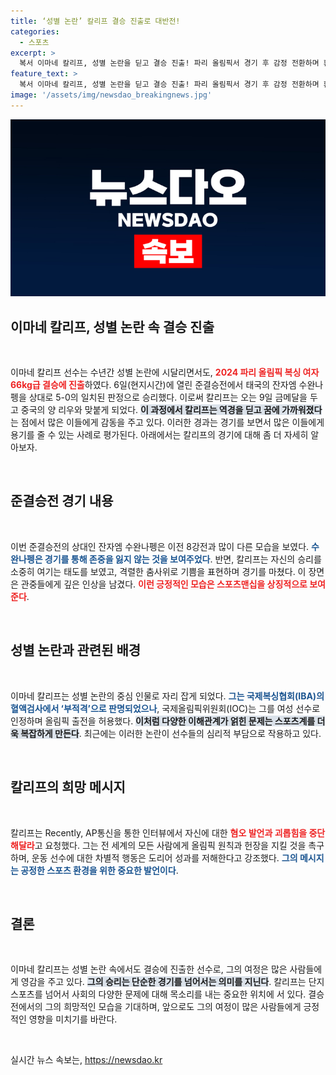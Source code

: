 ```yaml
---
title: ‘성별 논란’ 칼리프 결승 진출로 대반전!
categories:
  - 스포츠
excerpt: >
  복서 이마네 칼리프, 성별 논란을 딛고 결승 진출! 파리 올림픽서 경기 후 감정 전환하며 환상적인 춤으로 기쁨 표현. 국제사회의 지지와 함께 앞으로의 행보에 주목하자!
feature_text: >
  복서 이마네 칼리프, 성별 논란을 딛고 결승 진출! 파리 올림픽서 경기 후 감정 전환하며 환상적인 춤으로 기쁨 표현. 국제사회의 지지와 함께 앞으로의 행보에 주목하자!
image: '/assets/img/newsdao_breakingnews.jpg'
---
```


<p><img src="/assets/img/newsdao_breakingnews.jpg" alt="implanttips 속보" /></p>

<h2 data-ke-size="size26">이마네 칼리프, 성별 논란 속 결승 진출</h2>

<p data-ke-size="size16">&nbsp;</p>

<p>이마네 칼리프 선수는 수년간 성별 논란에 시달리면서도, <b><span style="color: #ee2323;">2024 파리 올림픽 복싱 여자 66kg급 결승에 진출</span></b>하였다. 6일(현지시간)에 열린 준결승전에서 태국의 잔자엠 수완나펭을 상대로 5-0의 일치된 판정으로 승리했다. 이로써 칼리프는 오는 9일 금메달을 두고 중국의 양 리우와 맞붙게 되었다. <b><span style="background-color: #21538527;">이 과정에서 칼리프는 역경을 딛고 꿈에 가까워졌다</span></b>는 점에서 많은 이들에게 감동을 주고 있다. 이러한 경과는 경기를 보면서 많은 이들에게 용기를 줄 수 있는 사례로 평가된다. 아래에서는 칼리프의 경기에 대해 좀 더 자세히 알아보자.</p>

<p data-ke-size="size16">&nbsp;</p>

<h2 data-ke-size="size26">준결승전 경기 내용</h2>

<p data-ke-size="size16">&nbsp;</p>

<p>이번 준결승전의 상대인 잔자엠 수완나펭은 이전 8강전과 많이 다른 모습을 보였다. <b><span style="color: #1a5490;">수완나펭은 경기를 통해 존중을 잃지 않는 것을 보여주었다</span></b>. 반면, 칼리프는 자신의 승리를 소중히 여기는 태도를 보였고, 격렬한 춤사위로 기쁨을 표현하며 경기를 마쳤다. 이 장면은 관중들에게 깊은 인상을 남겼다. <b><span style="color: #ee2323;">이런 긍정적인 모습은 스포츠맨십을 상징적으로 보여준다</span></b>.</p>

<p data-ke-size="size16">&nbsp;</p>

<h2 data-ke-size="size26">성별 논란과 관련된 배경</h2>

<p data-ke-size="size16">&nbsp;</p>

<p>이마네 칼리프는 성별 논란의 중심 인물로 자리 잡게 되었다. <b><span style="color: #1a5490;">그는 국제복싱협회(IBA)의 혈액검사에서 ‘부적격’으로 판명되었으나</span></b>, 국제올림픽위원회(IOC)는 그를 여성 선수로 인정하며 올림픽 출전을 허용했다. <b><span style="background-color: #21538527;">이처럼 다양한 이해관계가 얽힌 문제는 스포츠계를 더욱 복잡하게 만든다</span></b>. 최근에는 이러한 논란이 선수들의 심리적 부담으로 작용하고 있다.</p>

<p data-ke-size="size16">&nbsp;</p>

<h2 data-ke-size="size26">칼리프의 희망 메시지</h2>

<p data-ke-size="size16">&nbsp;</p>

<p>칼리프는 Recently, AP통신을 통한 인터뷰에서 자신에 대한 <b><span style="color: #ee2323;">혐오 발언과 괴롭힘을 중단해달라</span></b>고 요청했다. 그는 전 세계의 모든 사람에게 올림픽 원칙과 헌장을 지킬 것을 촉구하며, 운동 선수에 대한 차별적 행동은 도리어 성과를 저해한다고 강조했다. <b><span style="color: #1a5490;">그의 메시지는 공정한 스포츠 환경을 위한 중요한 발언이다</span></b>.</p>

<p data-ke-size="size16">&nbsp;</p>

<h2 data-ke-size="size26">결론</h2>

<p data-ke-size="size16">&nbsp;</p>

<p>이마네 칼리프는 성별 논란 속에서도 결승에 진출한 선수로, 그의 여정은 많은 사람들에게 영감을 주고 있다. <b><span style="background-color: #21538527;">그의 승리는 단순한 경기를 넘어서는 의미를 지닌다</span></b>. 칼리프는 단지 스포츠를 넘어서 사회의 다양한 문제에 대해 목소리를 내는 중요한 위치에 서 있다. 결승전에서의 그의 희망적인 모습을 기대하며, 앞으로도 그의 여정이 많은 사람들에게 긍정적인 영향을 미치기를 바란다.</p>

<p data-ke-size="size16">&nbsp;</p>
실시간 뉴스 속보는, <a href="https://newsdao.kr" rel="dofollow">https://newsdao.kr</a>



